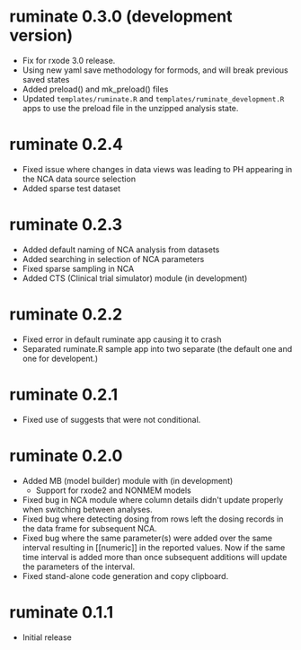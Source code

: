 # ruminate 0.3.0 (development version)

- Fix for rxode 3.0 release.
- Using new yaml save methodology for formods, and will break previous saved states
- Added preload() and mk_preload() files
- Updated `templates/ruminate.R` and `templates/ruminate_development.R` apps
  to use the preload file in the unzipped analysis state.


# ruminate 0.2.4 

- Fixed issue where changes in data views was leading to PH appearing in the 
  NCA data source selection
- Added sparse test dataset

# ruminate 0.2.3 

- Added default naming of NCA analysis from datasets
- Added searching in selection of NCA parameters
- Fixed sparse sampling in NCA
- Added CTS (Clinical trial simulator) module (in development)

# ruminate 0.2.2 

- Fixed error in default ruminate app causing it to crash
- Separated ruminate.R sample app into two separate (the default one and one for developent.)

# ruminate 0.2.1 

- Fixed use of suggests that were not conditional. 

# ruminate 0.2.0 

- Added MB (model builder) module with (in development)
  - Support for rxode2 and NONMEM models
- Fixed bug in NCA module where column details didn't update properly when switching between analyses. 
- Fixed bug where detecting dosing from rows left the dosing records in the data frame for subsequent NCA.
- Fixed bug where the same parameter(s) were added over the same interval resulting in [[numeric]] in the reported values. Now if the same time interval is added more than once subsequent additions will update the parameters of the interval.
- Fixed stand-alone code generation and copy clipboard. 

# ruminate 0.1.1

- Initial release
